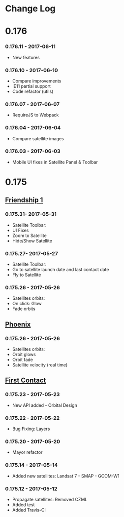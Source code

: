 Change Log
==========
# 0.176
### 0.176.11 - 2017-06-11
* New features
### 0.176.10 - 2017-06-10
* Compare improvements
* IE11 partial support
* Code refactor (utils)
### 0.176.07 - 2017-06-07
* RequireJS to Webpack
### 0.176.04 - 2017-06-04
* Compare satellite images
### 0.176.03 - 2017-06-03
* Mobile UI fixes in Satellite Panel & Toolbar

# 0.175
## [Friendship 1](https://github.com/SaTrek/EarthTrek/releases/tag/v0.175.31)
### 0.175.31- 2017-05-31 
* Satellite Toolbar:
* UI Fixes
* Zoom to Satellite
* Hide/Show Satellite
### 0.175.27- 2017-05-27
* Satellite Toolbar:
* Go to satellite launch date and last contact date
* Fly to Satellite
### 0.175.26 - 2017-05-26
* Satellites orbits:
* On click: Glow
* Fade orbits
## [Phoenix](https://github.com/SaTrek/EarthTrek/releases/tag/v0.175.25)
### 0.175.26 - 2017-05-26 
* Satellites orbits:
* Orbit glows
* Orbit fade
* Satellite velocity (real time)
## [First Contact](https://github.com/SaTrek/EarthTrek/releases/tag/v0.175.23)
### 0.175.23 - 2017-05-23 
* New API added - Orbital Design
### 0.175.22 - 2017-05-22
* Bug Fixing: Layers
### 0.175.20 - 2017-05-20
* Mayor refactor
### 0.175.14 - 2017-05-14
* Added new satellites: Landsat 7 - SMAP - GCOM-W1
### 0.175.12 - 2017-05-12
* Propagate satellites: Removed CZML
* Added test
* Added Travis-CI